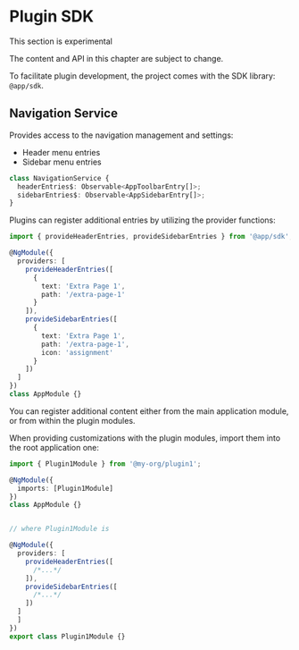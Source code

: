 # Plugin SDK

<div class="warning">
This section is experimental

The content and API in this chapter are subject to change.

</div>

To facilitate plugin development, the project comes with the SDK library: `@app/sdk`.

## Navigation Service

Provides access to the navigation management and settings:

- Header menu entries
- Sidebar menu entries

```ts
class NavigationService {
  headerEntries$: Observable<AppToolbarEntry[]>;
  sidebarEntries$: Observable<AppSidebarEntry[]>;
}
```

Plugins can register additional entries by utilizing the provider functions:

```ts
import { provideHeaderEntries, provideSidebarEntries } from '@app/sdk';

@NgModule({
  providers: [
    provideHeaderEntries([
      {
        text: 'Extra Page 1',
        path: '/extra-page-1'
      }
    ]),
    provideSidebarEntries([
      {
        text: 'Extra Page 1',
        path: '/extra-page-1',
        icon: 'assignment'
      }
    ])
  ]
})
class AppModule {}
```

You can register additional content either from the main application module, or from within the plugin modules.

When providing customizations with the plugin modules, import them into the root application one:

```ts
import { Plugin1Module } from '@my-org/plugin1';

@NgModule({
  imports: [Plugin1Module]
})
class AppModule {}


// where Plugin1Module is

@NgModule({
  providers: [
    provideHeaderEntries([
      /*...*/
    ]),
    provideSidebarEntries([
      /*...*/
    ])
  ]
  ]
})
export class Plugin1Module {}
```
